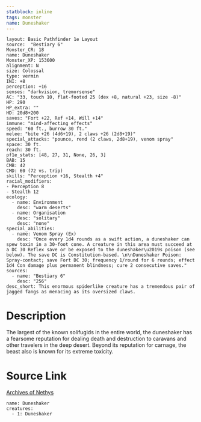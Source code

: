 ```yaml
---
statblock: inline
tags: monster
name: Duneshaker
---
```

```statblock
layout: Basic Pathfinder 1e Layout
source:  "Bestiary 6"
Monster_CR: 18
name: Duneshaker
Monster_XP: 153600
alignment: N
size: Colossal
type: vermin
INI: +8
perception: +16
senses: "darkvision, tremorsense"
AC: "33, touch 10, flat-footed 25 (dex +8, natural +23, size -8)"
HP: 290
HP_extra: ""
HD: 20d8+200
saves: "Fort +22, Ref +14, Will +14"
immune: "mind-affecting effects"
speed: "60 ft., burrow 30 ft."
melee: "bite +26 (4d6+19), 2 claws +26 (2d8+19)"
special_attacks: "pounce, rend (2 claws, 2d8+19), venom spray"
space: 30 ft.
reach: 30 ft.
pf1e_stats: [48, 27, 31, None, 26, 3]
BAB: 15
CMB: 42
CMD: 60 (72 vs. trip)
skills: "Perception +16, Stealth +4"
racial_modifiers:
- Perception 8
- Stealth 12
ecology:
  - name: Environment
    desc: "warm deserts"
  - name: Organisation
    desc: "solitary"
    desc: "none"
special_abilities:
  - name: Venom Spray (Ex)
    desc: "Once every 1d4 rounds as a swift action, a duneshaker can spew toxin in a 30-foot cone. A creature in this area must succeed at a DC 30 Reflex save or be exposed to the duneshaker\u2019s poison (see below). The save DC is Constitution-based. \n\nDuneshaker Poison: Spray-contact; save Fort DC 30; frequency 1/round for 6 rounds; effect 1d4 Con damage plus permanent blindness; cure 2 consecutive saves."
sources:
  - name: "Bestiary 6"
    desc: "256"
desc_short: This enormous spiderlike creature has a tremendous pair of jagged fangs as menacing as its oversized claws.
```
# Description
The largest of the known solifugids in the entire world, the duneshaker has a fearsome reputation for dealing death and destruction to caravans and other travelers in the deep desert. Beyond its reputation for carnage, the beast also is known for its extreme toxicity.
# Source Link
[Archives of Nethys](https://aonprd.com/MonsterDisplay.aspx?ItemName=Duneshaker)
```encounter-table
name: Duneshaker
creatures:
  - 1: Duneshaker
```
